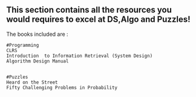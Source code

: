 ## This section contains all the resources you would requires to excel at DS,Algo and Puzzles!

The books included are :

	#Programming
	CLRS
	Introduction  to Information Retrieval (System Design)
	Algorithm Design Manual
	
	
	#Puzzles
	Heard on the Street
	Fifty Challenging Problems in Probability
	
	